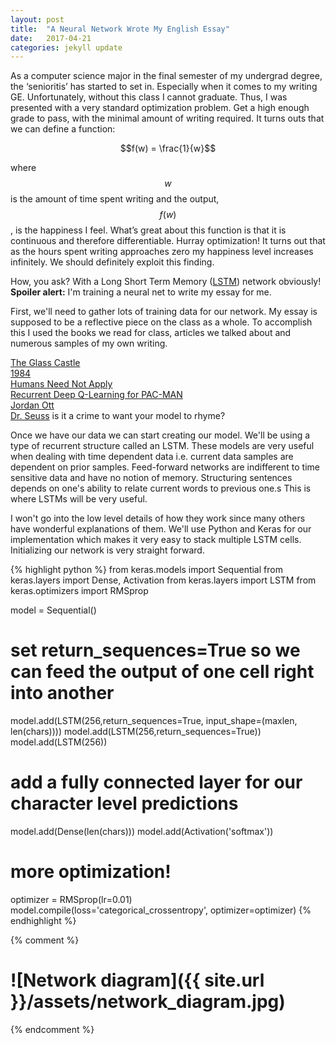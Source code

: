 ```yaml
---
layout: post
title:  "A Neural Network Wrote My English Essay"
date:   2017-04-21 
categories: jekyll update
---
```

As a computer science major in the final semester of my undergrad degree, the ‘senioritis’ has started to set in. Especially when it comes to my writing GE. Unfortunately, without this class I cannot graduate. Thus, I was presented with a very standard optimization problem. Get a high enough grade to pass, with the minimal amount of  writing required. It turns outs that we can define a function:  

<center> $$f(w) = \frac{1}{w}$$  </center>

where $$w$$ is the amount of time spent writing and the output, $$f(w)$$, is the happiness I feel. What’s great about this function is that it is continuous and therefore differentiable. Hurray optimization! It turns out that as the hours spent writing approaches zero my happiness level increases infinitely. We should definitely exploit this finding.

How, you ask? With a Long Short Term Memory ([LSTM](http://colah.github.io/posts/2015-08-Understanding-LSTMs/)) network obviously! **Spoiler alert:** I'm training a neural net to write my essay for me.  

First, we'll need to gather lots of training data for our network. My essay is supposed to be a reflective piece on the class as a whole. To accomplish this I used the books we read for class, articles we talked about and numerous samples of my own writing.  

[The Glass Castle](http://english4success.ru/Upload/books/268.pdf)  
[1984](http://www.george-orwell.org/1984)  
[Humans Need Not Apply](http://www.cgpgrey.com/blog/humans-need-not-apply)  
[Recurrent Deep Q-Learning for PAC-MAN](http://cs231n.stanford.edu/reports/2016/pdfs/106_Report.pdf)  
[Jordan Ott](www.jordanott.com)  
[Dr. Seuss](http://www.seussville.com/books/book_detail.php?isbn=9780375851568) is it a crime to want your model to rhyme?  

Once we have our data we can start creating our model. We'll be using a type of recurrent structure called an LSTM. These models are very useful when dealing with time dependent data i.e. current data samples are dependent on prior samples. Feed-forward networks are indifferent to time sensitive data and have no notion of memory. Structuring sentences depends on one's ability to relate current words to previous one.s This is where LSTMs will be very useful.      

I won't go into the low level details of how they work since many others have wonderful explanations of them. We'll use Python and Keras for our implementation which makes it very easy to stack multiple LSTM cells. Initializing our network is very straight forward. 

{% highlight python %}
from keras.models import Sequential
from keras.layers import Dense, Activation
from keras.layers import LSTM
from keras.optimizers import RMSprop

model = Sequential()
# set return_sequences=True so we can feed the output of one cell right into another
model.add(LSTM(256,return_sequences=True, input_shape=(maxlen, len(chars))))
model.add(LSTM(256,return_sequences=True))
model.add(LSTM(256))
# add a fully connected layer for our character level predictions
model.add(Dense(len(chars)))
model.add(Activation('softmax'))
# more optimization!
optimizer = RMSprop(lr=0.01)
model.compile(loss='categorical_crossentropy', optimizer=optimizer)
{% endhighlight %}


{% comment %}
# ![Network diagram]({{ site.url }}/assets/network_diagram.jpg)
{% endcomment %}
